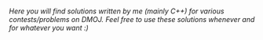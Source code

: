###### Here you will find solutions written by me (mainly C++) for various contests/problems on DMOJ. Feel free to use these solutions whenever and for whatever you want :)
